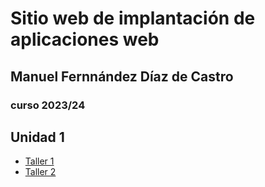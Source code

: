 # Sitio web de implantación de aplicaciones web
## Manuel Fernnández Díaz de Castro
### curso 2023/24

## Unidad 1
- [Taller 1](Unidad1/taller1.md)
- [Taller 2](Unidad1/taller2.md)
